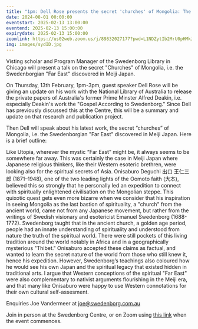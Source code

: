 ```yaml
---
title: "1pm: Dell Rose presents the secret 'churches' of Mongolia: The Swedenborgian 'Far East' Discovered in Meiji Japan"
date: 2024-08-01 00:00:00
eventstart: 2025-02-13 13:00:00
eventend: 2025-02-13 15:00:00
expirydate: 2025-02-13 15:00:00
zoomlink: https://us02web.zoom.us/j/89832027177?pwd=L1NDZytIb2MrU0pHMkJ4SVJBdG5EQT09
img: images/sydID.jpg
---
```


Visting scholar and Program Manager of the Swedenborg Library in Chicago will present a talk on the secret "Churches" of Mongolia, i.e. the Swedenborgian "Far East" discovered in Meiji Japan.

On Thursday, 13th February, 1pm-3pm, guest speaker Dell Rose will be giving an update on his work with the National Library of Australia to release the private papers of Australia's former Prime Minster Alfred Deakin, i.e. especially Deakin's work the "Gospel According to Swedenborg." Since Dell has previously discussed this at the Centre, this will be a summary and update on that research and publication project.

Then Dell will speak about his latest work, the secret “churches” of Mongolia, i.e. the Swedenborgian "Far East" discovered in Meiji Japan. Here is a brief outline:

Like Utopia, wherever the mystic “Far East” might be, it always seems to be somewhere far away. This was certainly the case in Meiji Japan where Japanese religious thinkers, like their Western esoteric brethren, were looking also for the spiritual secrets of Asia. Onisaburo Deguchi 出口 王仁三郎 (1871–1948), one of the two leading lights of the Oomoto faith (大本), believed this so strongly that he personally led an expedition to connect with spiritually enlightened civilisation on the Mongolian steppe. This quixotic quest gets even more bizarre when we consider that his inspiration in seeing Mongolia as the last bastion of spirituality, a "church" from the ancient world, came not from any Japanese movement, but rather from the writings of Swedish visionary and esotericist Emanuel Swedenborg (1688-1772). Swedenborg taught that in the ancient church, a golden age period, people had an innate understanding of spirituality and understood from nature the truth of the spiritual world. There were still pockets of this living tradition around the world notably in Africa and in a geographically mysterious "Thibet." Onisaburo accepted these claims as factual, and wanted to learn the secret nature of the world from those who still knew it, hence his expedition. However, Swedenborg’s teachings also coloured how he would see his own Japan and the spiritual legacy that existed hidden in traditional arts. I argue that Western conceptions of the spiritual "Far East" were also complementary to nativist arguments flourishing in the Meiji era, and that many like Onisaburo were happy to use Western connotations for their own cultural self-assesment.

Enquiries Joe Vandermeer at [joe@swedenborg.com.au](mailto:joe@swedenborg.com.au)

Join in person at the Swedenborg Centre, or on Zoom using [this link](https://us02web.zoom.us/j/89832027177?pwd=L1NDZytIb2MrU0pHMkJ4SVJBdG5EQT09) when the event commences.